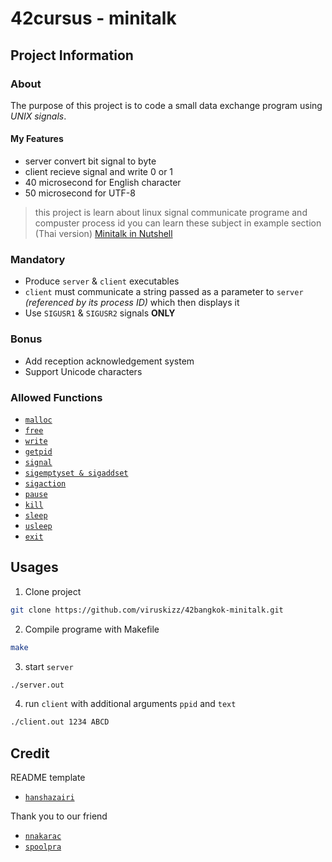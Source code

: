 <!-- <div align=center >
<h1>42cursus - minitalk</h1>
<img src="https://raw.githubusercontent.com/viruskizz/viruskizz-myutils/main/ft_printf_badge.png" alt="printft_badge" />
</div> -->
# 42cursus - minitalk

## Project Information

### About

The purpose of this project is to code a small data exchange program using *UNIX signals*.

#### My Features

- server convert bit signal to byte
- client recieve signal and write 0 or 1
- 40 microsecond for English character
- 50 microsecond for UTF-8

> this project is learn about linux signal communicate programe and compuster process id
> you can learn these subject in example section (Thai version)
> <a href="exmaple">Minitalk in Nutshell</a>

### Mandatory

- Produce `server` & `client` executables
- `client` must communicate a string passed as a parameter to `server` *(referenced by its process ID)* which then displays it
- Use `SIGUSR1` & `SIGUSR2` signals **ONLY**

### Bonus

- Add reception acknowledgement system
- Support Unicode characters

### Allowed Functions

- [`malloc`](https://man7.org/linux/man-pages/man3/free.3.html)
- [`free`](https://man7.org/linux/man-pages/man3/free.3.html)
- [`write`](https://man7.org/linux/man-pages/man2/write.2.html)
- [`getpid`](https://man7.org/linux/man-pages/man2/getpid.2.html)
- [`signal`](https://man7.org/linux/man-pages/man2/signal.2.html)
- [`sigemptyset & sigaddset`](https://man7.org/linux/man-pages/man3/sigsetops.3.html)
- [`sigaction`](https://man7.org/linux/man-pages/man2/sigaction.2.html)
- [`pause`](https://man7.org/linux/man-pages/man2/pause.2.html)
- [`kill`](https://man7.org/linux/man-pages/man2/kill.2.html)
- [`sleep`](https://man7.org/linux/man-pages/man3/sleep.3.html)
- [`usleep`](https://man7.org/linux/man-pages/man3/usleep.3.html)
- [`exit`](https://man7.org/linux/man-pages/man3/exit.3.html)

## Usages

1. Clone project

```sh
git clone https://github.com/viruskizz/42bangkok-minitalk.git
```

2. Compile programe with Makefile

```sh
make
```

3. start `server`

```sh
./server.out
```

4. run `client` with additional arguments `ppid` and `text`

```sh
./client.out 1234 ABCD
```

## Credit

README template
- [`hanshazairi`](https://github.com/hanshazairi)

Thank you to our friend
- [`nnakarac`](https://profile.intra.42.fr/users/nnakarac/)
- [`spoolpra`](https://profile.intra.42.fr/users/spoolpra/)
